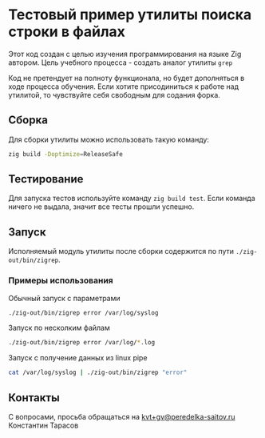 # Тестовый пример утилиты поиска строки в файлах

Этот код создан с целью изучения программирования на языке Zig автором. 
Цель учебного процесса - создать аналог утилиты `grep` 

Код не претендует на полноту функционала, но будет дополняться в ходе процесса обучения.
Если хотите присодиниться к работе над утилитой, то чувствуйте себя свободным для содания форка.

## Сборка

Для сборки утилиты можно использовать такую команду:
```bash
zig build -Doptimize=ReleaseSafe
```

## Тестирование

Для запуска тестов используйте команду `zig build test`. Если команда ничего не выдала, значит все тесты прошли успешно.

## Запуск

Исполняемый модуль утилиты после сборки содержится по пути `./zig-out/bin/zigrep`.

### Примеры использования

Обычный запуск с параметрами
```bash
./zig-out/bin/zigrep error /var/log/syslog
```

Запуск по несколким файлам
```bash
./zig-out/bin/zigrep error /var/log/*.log
```

Запуск с получение данных из linux pipe
```bash
cat /var/log/syslog | ./zig-out/bin/zigrep "error"
```

## Контакты

С вопросами, просьба обращаться на kvt+gv@peredelka-saitov.ru
Константин Тарасов